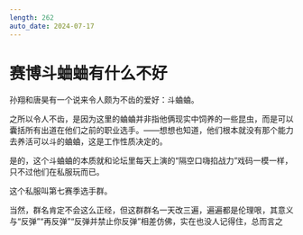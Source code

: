 ```yaml
---
length: 262
auto_date: 2024-07-17
---
```


# 赛博斗蛐蛐有什么不好

孙翔和唐昊有一个说来令人颇为不齿的爱好：斗蛐蛐。

之所以令人不齿，是因为这里的蛐蛐并非指他俩现实中饲养的一些昆虫，而是可以囊括所有出道在他们之前的职业选手。——想想也知道，他们根本就没有那个能力去养活可以斗的蛐蛐，这是工作性质决定的。

是的，这个斗蛐蛐的本质就和论坛里每天上演的“隔空口嗨掐战力”戏码一模一样，只不过他们在私服玩而已。

这个私服叫第七赛季选手群。

当然，群名肯定不会这么正经，但这群群名一天改三遍，遍遍都是伦理哏，其意义与“反弹”“再反弹”“反弹并禁止你反弹”相差仿佛，实在也没人记得住，总而言之
